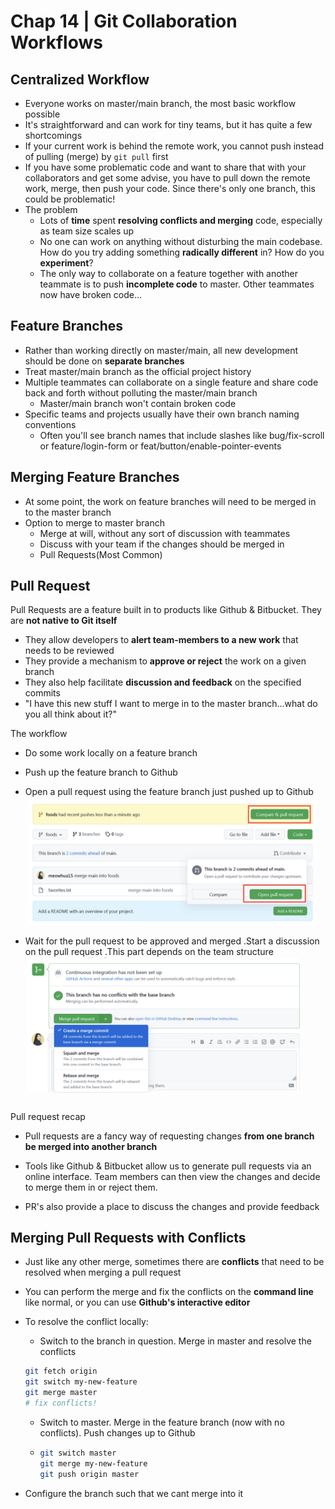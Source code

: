 # Chap 14 | Git Collaboration Workflows

## Centralized Workflow

- Everyone works on master/main branch, the most basic workflow possible
- It's straightforward and can work for tiny teams, but it has quite a few shortcomings
- If your current work is behind the remote work, you cannot push instead of pulling (merge) by `git pull` first
- If you have some problematic code and want to share that with your collaborators and get some advise, you have to pull down the remote work, merge, then push your code.
   Since there's only one branch, this could be problematic!
- The problem
  - Lots of **time** spent **resolving conflicts and merging** code, especially as team size scales up
  - No one can work on anything without disturbing the main codebase. How do you try adding something **radically different** in? How do you **experiment**?
  - The only way to collaborate on a feature together with another teammate is to push **incomplete code** to master. Other teammates now have broken code…

## Feature Branches

- Rather than working directly on master/main, all new development should be done on **separate branches**
- Treat master/main branch as the official project history
- Multiple teammates can collaborate on a single feature and share code back and forth without polluting the master/main branch
  - Master/main branch won't contain broken code
- Specific teams and projects usually have their own branch naming conventions
  - Often you'll see branch names that include slashes like bug/fix-scroll or feature/login-form or feat/button/enable-pointer-events

## Merging Feature Branches

- At some point, the work on feature branches will need to be merged in to the master branch
- Option to merge to master branch
  - Merge at will, without any sort of discussion with teammates
  - Discuss with your team if the changes should be merged in
  - Pull Requests(Most Common)

## Pull Request 

Pull Requests are a feature built in to products like Github & Bitbucket. They are **not native to Git itself**

- They allow developers to **alert team-members to a new work** that needs to be reviewed
- They provide a mechanism to **approve or reject** the work on a given branch
- They also help facilitate **discussion and feedback** on the specified commits
- "I have this new stuff I want to merge in to the master branch…what do you all think about it?"

The workflow

- Do some work locally on a feature branch
- Push up the feature branch to Github
- Open a pull request using the feature branch just pushed up to Github ![PR-1](../Assets/PR-1.png)

- Wait for the pull request to be approved and merged .Start a discussion on the pull request .This part depends on the team structure![PR-2](../Assets/PR-2.png)

Pull request recap 

- Pull requests are a fancy way of requesting changes **from one branch be merged into another branch**

- Tools like Github & Bitbucket allow us to generate pull requests via an online interface. Team members can then view the changes and decide to merge them in or reject them.

- PR's also provide a place to discuss the changes and provide feedback

## Merging Pull Requests with Conflicts

- Just like any other merge, sometimes there are **conflicts** that need to be resolved when merging a pull request

- You can perform the merge and fix the conflicts on the **command line** like normal, or you can use **Github's interactive editor**

- To resolve the conflict locally:

  - Switch to the branch in question. Merge in master and resolve the conflicts

  ```bash
  git fetch origin 
  git switch my-new-feature 
  git merge master 
  # fix conflicts!
  ```

  - Switch to master. Merge in the feature branch (now with no conflicts). Push changes up to Github

  - ```bash
    git switch master 
    git merge my-new-feature
    git push origin master
    ```

- Configure the branch such that we cant merge into it 